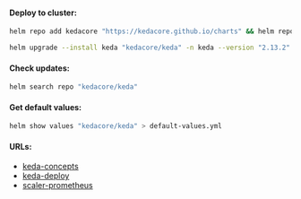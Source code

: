 #### Deploy to cluster:
```bash
helm repo add kedacore "https://kedacore.github.io/charts" && helm repo update
```
```bash
helm upgrade --install keda "kedacore/keda" -n keda --version "2.13.2" --create-namespace
```

#### Check updates:
```bash
helm search repo "kedacore/keda"
```

#### Get default values:
```bash
helm show values "kedacore/keda" > default-values.yml
```

#### URLs:
- [keda-concepts](https://keda.sh/docs/2.13/concepts/)
- [keda-deploy](https://keda.sh/docs/2.13/deploy/)
- [scaler-prometheus](https://keda.sh/docs/2.13/scalers/prometheus/)
